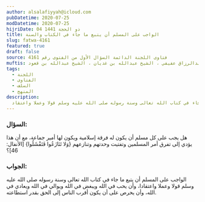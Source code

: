 ```yaml
---
author: alsalafiyyah@icloud.com
pubDatetime: 2020-07-25
modDatetime: 2020-07-25
hijriDate: 04 ذو الحجة 1441
title: الواجب على المسلم أن يتبع ما جاء في الكتاب والسنة
slug: fatwa-4161
featured: true
draft: false
source: فتاوى اللجنة الدائمة السؤال الأول من الفتوى رقم 4161
muftis: الشيخ بن باز ، الشيخ عبدالرزاق عفيفي ، الشيخ عبدالله بن غديان ، الشيخ عبدالله بن قعود
tags:
  - اللجنة
  - الفتاوى
  - السلف
  - المنهج
description:
  الواجب على المسلم أن يتبع ما جاء في كتاب الله تعالى وسنة رسوله صلى الله عليه وسلم قولا وعملا واعتقاد
--- 
```


### السؤال:
هل يجب على كل مسلم أن يكون له فرقة إسلامية ويكون لها أمير جماعة، مع أن هذا يؤدي إلى تفرق أمر المسلمين وتفتيت وحدتهم وتنازعهم {وَلا تَنَازَعُوا فَتَفْشَلُوا} [الأنفال: 46]؟

### الجواب:
الواجب على المسلم أن يتبع ما جاء في كتاب الله تعالى وسنة رسوله صلى الله عليه وسلم قولا وعملا واعتقادا، وأن يحب في الله ويبغض في الله ويوالي في الله ويعادي في الله، وأن يحرص على أن يكون أقرب الناس إلى الحق بقدر استطاعته.
